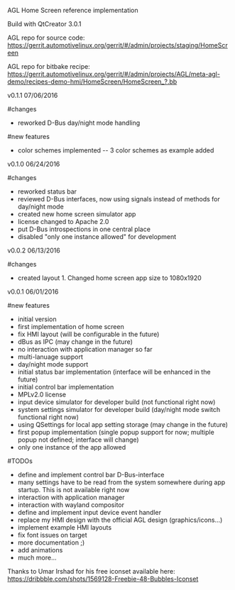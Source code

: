 AGL Home Screen reference implementation


Build with QtCreator 3.0.1

AGL repo for source code:
https://gerrit.automotivelinux.org/gerrit/#/admin/projects/staging/HomeScreen

AGL repo for bitbake recipe:
https://gerrit.automotivelinux.org/gerrit/#/admin/projects/AGL/meta-agl-demo/recipes-demo-hmi/HomeScreen/HomeScreen_?.bb

v0.1.1
07/06/2016

#changes
- reworked D-Bus day/night mode handling

#new features
- color schemes implemented
-- 3 color schemes as example added

v0.1.0
06/24/2016

#changes
- reworked status bar
- reviewed D-Bus interfaces, now using signals instead of methods for day/night mode
- created new home screen simulator app
- license changed to Apache 2.0
- put D-Bus introspections in one central place
- disabled "only one instance allowed" for development

v0.0.2
06/13/2016

#changes
- created layout 1. Changed home screen app size to 1080x1920

v0.0.1
06/01/2016

#new features
- initial version
- first implementation of home screen
- fix HMI layout (will be configurable in the future)
- dBus as IPC (may change in the future)
- no interaction with application manager so far
- multi-lanuage support
- day/night mode support
- initial status bar implementation (interface will be enhanced in the future)
- initial control bar implementation
- MPLv2.0 license
- input device simulator for developer build (not functional right now)
- system settings simulator for developer build (day/night mode switch functional right now)
- using QSettings for local app setting storage (may change in the future)
- first popup implementation (single popup support for now; multiple popup not defined; interface will change)
- only one instance of the app allowed

#TODOs
- define and implement control bar D-Bus-interface
- many settings have to be read from the system somewhere during app startup. This is not available right now
- interaction with application manager
- interaction with wayland compositor
- define and implement input device event handler
- replace my HMI design with the official AGL design (graphics/icons...)
- implement example HMI layouts
- fix font issues on target
- more documentation ;)
- add animations
- much more...

Thanks to Umar Irshad for his free iconset available here:
https://dribbble.com/shots/1569128-Freebie-48-Bubbles-Iconset


